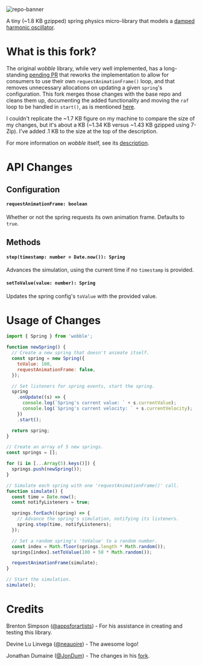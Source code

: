 ![repo-banner](./assets/wobble-logo.png)

A tiny (~1.8 KB gzipped) spring physics micro-library that models a [damped harmonic oscillator](https://en.wikipedia.org/wiki/Harmonic_oscillator#Damped_harmonic_oscillator).

# What is this fork?

The original _wobble_ library, while very well implemented, has a long-standing [pending PR](https://github.com/skevy/wobble/pull/10) that reworks the implementation to allow for consumers to use their own `requestAnimationFrame()` loop, and that removes unnecessary allocations on updating a given `spring`'s configuration. This fork merges those changes with the base repo and cleans them up, documenting the added functionality and moving the `raf` loop to be handled in `start()`, as is mentioned [here](https://github.com/skevy/wobble/pull/10#discussion_r217296166).

I couldn't replicate the ~1.7 KB figure on my machine to compare the size of my changes, but it's about a KB (~1.34 KB versus ~1.43 KB gzipped using 7-Zip). I've added .1 KB to the size at the top of the description.

For more information on _wobble_ itself, see its [description](https://github.com/skevy/wobble/blob/develop/README.md).

# API Changes

## Configuration

#### `requestAnimationFrame: boolean`

Whether or not the spring requests its own animation frame. Defaults to `true`.

## Methods

#### `step(timestamp: number = Date.now()): Spring`

Advances the simulation, using the current time if no `timestamp` is provided.

#### `setToValue(value: number): Spring`

Updates the spring config's `toValue` with the provided value.

# Usage of Changes

```jsx
import { Spring } from 'wobble';

function newSpring() {
  // Create a new spring that doesn't animate itself.
  const spring = new Spring({
    toValue: 100,
    requestAnimationFrame: false,
  });

  // Set listeners for spring events, start the spring.
  spring
    .onUpdate((s) => {
      console.log(`Spring's current value: ` + s.currentValue);
      console.log(`Spring's current velocity: ` + s.currentVelocity);
    })
    .start();

  return spring;
}

// Create an array of 5 new springs.
const springs = [];

for (i in [...Array(5).keys()]) {
  springs.push(newSpring());
}

// Simulate each spring with one 'requestAnimationFrame()' call.
function simulate() {
  const time = Date.now();
  const notifyListeners = true;

  springs.forEach((spring) => {
    // Advance the spring's simulation, notifying its listeners.
    spring.step(time, notifyListeners);
  });

  // Set a random spring's 'toValue' to a random number.
  const index = Math.floor(springs.length * Math.random());
  springs[index].setToValue(100 + 50 * Math.random());

  requestAnimationFrame(simulate);
}

// Start the simulation.
simulate();
```

# Credits

Brenton Simpson ([@appsforartists](https://twitter.com/appsforartists)) - For his assistance in creating and testing this library.

Devine Lu Linvega ([@neauoire](https://twitter.com/neauoire)) - The awesome logo!

Jonathan Dumaine ([@JonDum](https://github.com/JonDum)) - The changes in his [fork](https://github.com/JonDum/wobble).